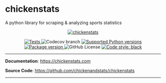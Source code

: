 # chickenstats
A python library for scraping & analyzing sports statistics

<p align="center">
  <a href="https://chickenstats.com"><img src="https://raw.githubusercontent.com/chickenandstats/chickenstats/main/docs/assets/hero_white.png" alt="chickenstats"></a>
</p>

<p align="center">

<a href="https://github.com/chickenandstats/chickenstats/actions/workflows/tests.yml" target="_blank">
    <img src="https://github.com/chickenandstats/chickenstats/actions/workflows/tests.yml/badge.svg" alt="Tests">
</a>

<img alt="Codecov branch" src="https://img.shields.io/codecov/c/github/chickenandstats/chickenstats/main">

<a href="https://pypi.org/project/chickenstats" target="_blank">
    <img src="https://img.shields.io/pypi/pyversions/chickenstats.svg?color=%2334D058" alt="Supported Python versions">
</a>

<a href="https://pypi.org/project/chickenstats" target="_blank">
    <img src="https://img.shields.io/pypi/v/chickenstats?color=%2334D058&label=pypi%20package" alt="Package version">
</a>

<img alt="GitHub License" src="https://img.shields.io/github/license/chickenandstats/chickenstats?color=BrightGreen">

<a href="https://github.com/psf/black" target="_blank">
    <img src="https://img.shields.io/badge/code%20style-black-000000.svg" alt="Code style: black">
</a>

</p>

---

**Documentation**: <a href="https://chickenstats.com" target="_blank">https://chickenstats.com</a>

**Source Code**: <a href="https://github.com/chickenandstats/chickenstats" target="_blank">https://github.com/chickenandstats/chickenstats</a>

---

 
